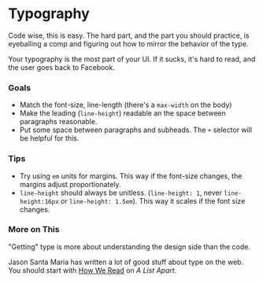 # Typography

Code wise, this is easy. The hard part, and the part you should practice,
is eyeballing a comp and figuring out how to mirror the behavior of the type.

Your typography is the most part of your UI. If it sucks, it's hard to read,
and the user goes back to Facebook.

### Goals

* Match the font-size, line-length (there's a `max-width` on the body)
* Make the leading (`line-height`) readable an the space between paragraphs reasonable.
* Put some space between paragraphs and subheads. The `+` selector will be helpful for this.


### Tips

* Try using `em` units for margins. This way if the font-size changes, the margins
adjust proportionately.
* `line-height` should always be unitless. (`line-height: 1`, never `line-height:16px` 
or `line-height: 1.5em`). This way it scales if the font size changes.

### More on This

"Getting" type is more about understanding the design side than the code.

Jason Santa Maria has written a lot of good stuff about type on the web. 
You should start with [How We Read](http://alistapart.com/article/how-we-read)
on *A List Apart*.
